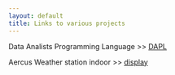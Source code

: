 ```yaml
---
layout: default
title: Links to various projects
---
```


Data Analists Programming Language >> [DAPL](DAPL.md)  

Aercus Weather station indoor >> [display](display.md)
